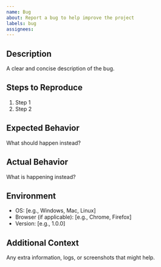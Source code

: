```yaml
---
name: Bug
about: Report a bug to help improve the project
labels: bug
assignees:
---
```


## **Description**
A clear and concise description of the bug.

## **Steps to Reproduce**
1. Step 1
2. Step 2

## **Expected Behavior**
What should happen instead?

## **Actual Behavior**
What is happening instead?

## **Environment**
- OS: [e.g., Windows, Mac, Linux]
- Browser (if applicable): [e.g., Chrome, Firefox]
- Version: [e.g., 1.0.0]

## **Additional Context**
Any extra information, logs, or screenshots that might help.
